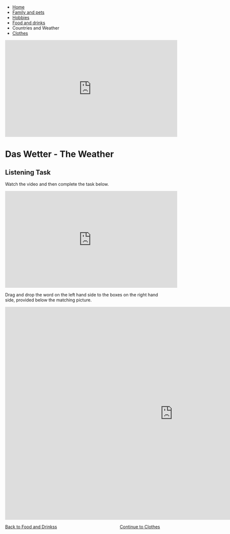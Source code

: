 
<ul class="breadcrumb">
  <li><a href="index.html">Home</a></li>
  <li><a href="familyandpets.html">Family and pets</a></li>
    <li><a href="hobbies.html">Hobbies</a></li>
    <li><a href="foodanddrinks.html">Food and drinks</a></li>
  <li>Countries and Weather</li>
  <li><a href="clothes.html">Clothes</a></li>
</ul>

<iframe width="560" height="315" src="https://www.youtube.com/embed/W7pOkEx4kW8?rel=0" frameborder="0" allow="autoplay; encrypted-media" allowfullscreen></iframe>

<h1> Das Wetter - The Weather</h1>


<h2>Listening Task</h2>


<p>Watch the video and then complete the task below.</p>

<iframe width="560" height="315" src="https://www.youtube.com/embed/qExjZ8kXfuQ?rel=0" frameborder="0" gesture="media" allow="encrypted-media" allowfullscreen></iframe>

<p>Drag and drop the word on the left hand side to the boxes on the right hand side, provided below the matching picture.</p>

<iframe src="https://h5p.org/h5p/embed/153989" width="1090" height="693" frameborder="0" allowfullscreen="allowfullscreen"></iframe><script src="https://h5p.org/sites/all/modules/h5p/library/js/h5p-resizer.js" charset="UTF-8"></script>


<p>
<a style="float:left;" href="foodanddrinks.html">Back to Food and Drinkss</a>
                                      
<a style="float:right;" href="clothes.html"> Continue to Clothes</a>
 
</p>

<div style="clear:both;"></div>


